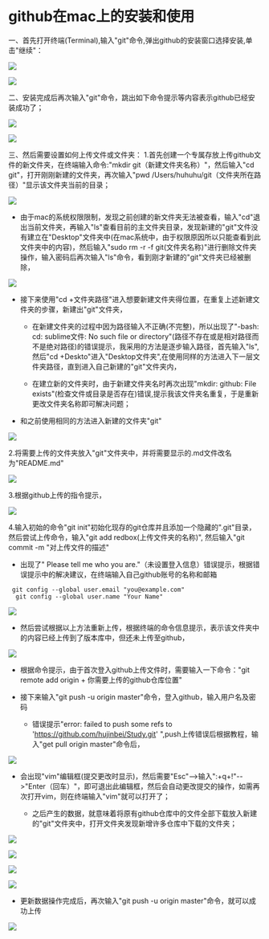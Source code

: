 # github在mac上的安装和使用
一、首先打开终端(Terminal),输入"git"命令,弹出github的安装窗口选择安装,单击"继续"：

![](../github/image/4.png)


![](../github/image/1.png)

二、安装完成后再次输入"git"命令，跳出如下命令提示等内容表示github已经安装成功了；

![](../github/image/2.png)


![](../github/image/3.png)

三、然后需要设置如何上传文件或文件夹：
1.首先创建一个专属存放上传github文件的新文件夹，在终端输入命令:"mkdir git（新建文件夹名称）"，然后输入"cd git"，打开刚刚新建的文件夹，再次输入"pwd /Users/huhuhu/git（文件夹所在路径）"显示该文件夹当前的目录；

![](../github/image/5.png)

* 由于mac的系统权限限制，发现之前创建的新文件夹无法被查看，输入"cd"退出当前文件夹，再输入"ls"查看目前的主文件夹目录，发现新建的"git"文件没有建立在"Desktop"文件夹中(在mac系统中，由于权限原因所以只能查看到此文件夹中的内容)，然后输入"sudo rm -r -f git(文件夹名称)"进行删除文件夹操作，输入密码后再次输入"ls"命令，看到刚才新建的"git"文件夹已经被删除，

![](../github/image/6.png)

* 接下来使用"cd +文件夹路径"进入想要新建文件夹得位置，在重复上述新建文件夹的步骤，新建出"git"文件夹，

	* 在新建文件夹的过程中因为路径输入不正确(不完整)，所以出现了"-bash: cd: sublime文件: No such file or directory"(路径不存在或是相对路径而不是绝对路径)的错误提示，我采用的方法是逐步输入路径，首先输入"ls",然后"cd +Deskto"进入"Desktop文件夹",在使用同样的方法进入下一层文件夹路径，直到进入自己新建的"git"文件夹内，

	* 在建立新的文件夹时，由于新建文件夹名时再次出现"mkdir: github: File exists"(检查文件或目录是否存在)错误,提示我该文件夹名重复，于是重新更改文件夹名称即可解决问题；

* 和之前使用相同的方法进入新建的文件夹"git"

![](../github/image/7.png)

2.将需要上传的文件夹放入"git"文件夹中，并将需要显示的.md文件改名为"README.md"

![](../github/image/8.png)

3.根据github上传的指令提示，

![](../github/image/14.png)

4.输入初始的命令"git init"初始化现存的git仓库并且添加一个隐藏的".git"目录，然后尝试上传命令，输入"git add redbox(上传文件夹的名称)",
然后输入"git commit -m "对上传文件的描述"

* 出现了" Please tell me who you are."（未设置登入信息）错误提示，根据错误提示中的解决建议，在终端输入自己github账号的名称和邮箱

```
 git config --global user.email "you@example.com"
  git config --global user.name "Your Name"
```

![](../github/image/9.png)

* 然后尝试根据以上方法重新上传，根据终端的命令信息提示，表示该文件夹中的内容已经上传到了版本库中，但还未上传至github，

![](../github/image/10.png)

* 根据命令提示，由于首次登入github上传文件时，需要输入一下命令："git remote add origin + 你需要上传的github仓库位置"

* 接下来输入"git push -u origin master"命令，登入github，输入用户名及密码

	* 错误提示"error: failed to push some refs to 'https://github.com/hujinbei/Study.git' ",push上传错误后根据教程，输入"get pull origin master"命令后，

![](../github/image/11.png)

* 会出现"vim"编辑框(提交更改时显示)，然后需要"Esc"-->输入":+q+!"-->"Enter（回车）"，即可退出此编辑框，然后会自动更改提交的操作，如需再次打开vim，则在终端输入"vim"就可以打开了；

	* 之后产生的数据，就意味着将原有github仓库中的文件全部下载放入新建的"git"文件夹中，打开文件夹发现新增许多仓库中下载的文件夹；

![](../github/image/15.png)

![](../github/image/11.png)

![](../github/image/12.png)

![](../github/image/16.png)

* 更新数据操作完成后，再次输入"git push -u origin master"命令，就可以成功上传

![](../github/image/13.png)



